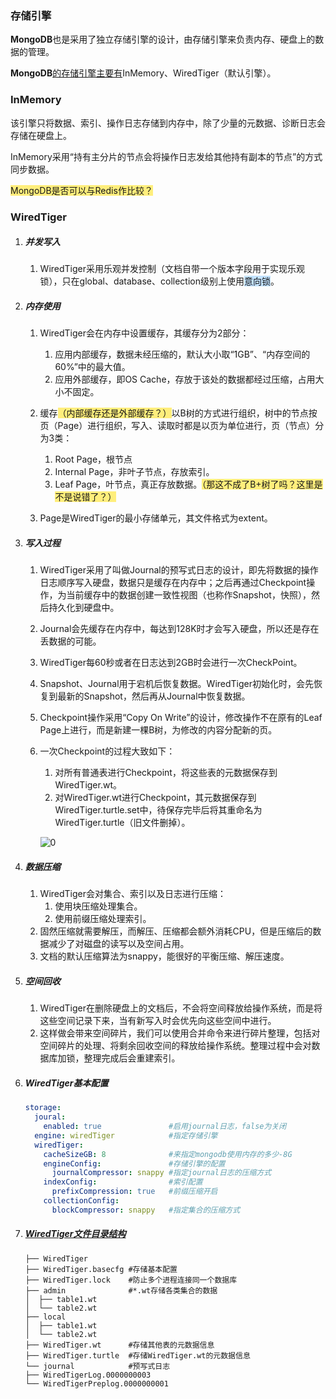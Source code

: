 ### 存储引擎

**MongoDB**也是采用了独立存储引擎的设计，由存储引擎来负责内存、硬盘上的数据的管理。

**MongoDB**[的存储引擎主要有](https://www.cnblogs.com/duanxz/p/3558913.html)InMemory、WiredTiger（默认引擎）。



### InMemory

该引擎只将数据、索引、操作日志存储到内存中，除了少量的元数据、诊断日志会存储在硬盘上。

InMemory采用“持有主分片的节点会将操作日志发给其他持有副本的节点”的方式同步数据。

<span style=background:#ffee7c>MongoDB是否可以与Redis作比较？</span>



### WiredTiger

1. ##### 并发写入

   1. WiredTiger采用乐观并发控制（文档自带一个版本字段用于实现乐观锁），只在global、database、collection级别上使用<span style=background:#c2e2ff>意向锁</span>。

2. ##### 内存使用

   1. WiredTiger会在内存中设置缓存，其缓存分为2部分：
      1. 应用内部缓存，数据未经压缩的，默认大小取“1GB”、“内存空间的60%”中的最大值。
      2. 应用外部缓存，即OS Cache，存放于该处的数据都经过压缩，占用大小不固定。

   2. 缓存<span style=background:#ffee7c>（内部缓存还是外部缓存？）</span>以B树的方式进行组织，树中的节点按页（Page）进行组织，写入、读取时都是以页为单位进行，页（节点）分为3类：

      1. Root Page，根节点
      2. Internal Page，非叶子节点，存放索引。
      3. Leaf Page，叶节点，真正存放数据。<span style=background:#ffee7c>（那这不成了B+树了吗？这里是不是说错了？）</span>

   3. Page是WiredTiger的最小存储单元，其文件格式为extent。

3. ##### 写入过程

   1. WiredTiger采用了叫做Journal的预写式日志的设计，即先将数据的操作日志顺序写入硬盘，数据只是缓存在内存中；之后再通过Checkpoint操作，为当前缓存中的数据创建一致性视图（也称作Snapshot，快照），然后持久化到硬盘中。

   2. Journal会先缓存在内存中，每达到128K时才会写入硬盘，所以还是存在丢数据的可能。

   3. WiredTiger每60秒或者在日志达到2GB时会进行一次CheckPoint。

   4. Snapshot、Journal用于宕机后恢复数据。WiredTiger初始化时，会先恢复到最新的Snapshot，然后再从Journal中恢复数据。

   5. Checkpoint操作采用“Copy On Write”的设计，修改操作不在原有的Leaf Page上进行，而是新建一棵B树，为修改的内容分配新的页。

   6. 一次Checkpoint的过程大致如下：

      1. 对所有普通表进行Checkpoint，将这些表的元数据保存到WiredTiger.wt。
      2. 对WiredTiger.wt进行Checkpoint，其元数据保存到WiredTiger.turtle.set中，待保存完毕后将其重命名为WiredTiger.turtle（旧文件删掉）。

      ![0](E:\markdown\images\8\copy-on-write.png)

4. ##### 数据压缩

   1. WiredTiger会对集合、索引以及日志进行压缩：
      1. 使用块压缩处理集合。
      2. 使用前缀压缩处理索引。
   2. 固然压缩就需要解压，而解压、压缩都会额外消耗CPU，但是压缩后的数据减少了对磁盘的读写以及空间占用。
   3. 文档的默认压缩算法为snappy，能很好的平衡压缩、解压速度。

5. ##### 空间回收

   1. WiredTiger在删除硬盘上的文档后，不会将空间释放给操作系统，而是将这些空间记录下来，当有新写入时会优先向这些空间中进行。
   2. 这样做会带来空间碎片，我们可以使用合并命令来进行碎片整理，包括对空间碎片的处理、将剩余回收空间的释放给操作系统。整理过程中会对数据库加锁，整理完成后会重建索引。

6. ##### WiredTiger基本配置

   ```yaml
   storage:
     joural:
       enabled: true               #启用journal日志，false为关闭
     engine: wiredTiger            #指定存储引擎
     wiredTiger:
       cacheSizeGB: 8              #来指定mongodb使用内存的多少-8G
       engineConfig:               #存储引擎的配置
         journalCompressor: snappy #指定journal日志的压缩方式
       indexConfig:                #索引配置
         prefixCompression: true   #前缀压缩开启
       collectionConfig:
         blockCompressor: snappy   #指定集合的压缩方式              
   ```

7. ##### [WiredTiger文件目录结构](https://mongoing.com/archives/2540)

   ```
   ├── WiredTiger
   ├── WiredTiger.basecfg #存储基本配置
   ├── WiredTiger.lock    #防止多个进程连接同一个数据库
   ├── admin              #*.wt存储各类集合的数据
   │  ├── table1.wt
   │  └── table2.wt
   ├── local
   │  ├── table1.wt
   │  └── table2.wt
   ├── WiredTiger.wt      #存储其他表的元数据信息
   ├── WiredTiger.turtle  #存储WiredTiger.wt的元数据信息
   └── journal            #预写式日志
   ├── WiredTigerLog.0000000003
   └── WiredTigerPreplog.0000000001              
   ```

